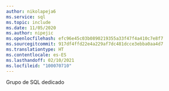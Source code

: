 ```yaml
---
author: nikolapeja6
ms.service: sql
ms.topic: include
ms.date: 11/05/2020
ms.author: nipejic
ms.openlocfilehash: efc96e45c03b0890219355a33f47f4a410c7e8f7
ms.sourcegitcommit: 917df4ffd22e4a229af7dc481dcce3ebba0aa4d7
ms.translationtype: HT
ms.contentlocale: es-ES
ms.lasthandoff: 02/10/2021
ms.locfileid: "100070710"
---
```

Grupo de SQL dedicado
